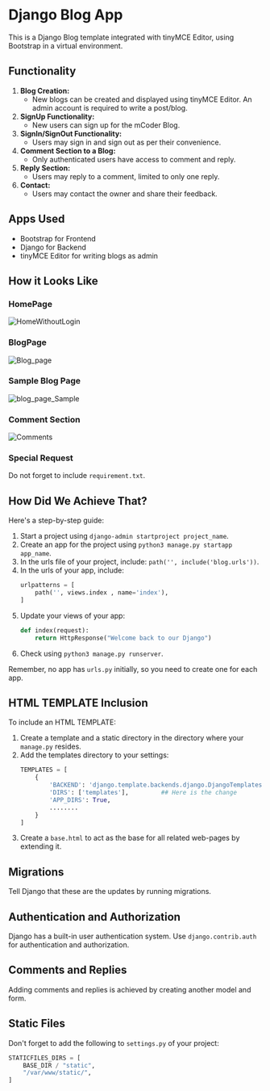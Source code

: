 # Django Blog App

This is a Django Blog template integrated with tinyMCE Editor, using Bootstrap in a virtual environment.

## Functionality
1. **Blog Creation:** 
    - New blogs can be created and displayed using tinyMCE Editor. An admin account is required to write a post/blog.
2. **SignUp Functionality:** 
    - New users can sign up for the mCoder Blog.
3. **SignIn/SignOut Functionality:** 
    - Users may sign in and sign out as per their convenience.
4. **Comment Section to a Blog:** 
    - Only authenticated users have access to comment and reply.
5. **Reply Section:** 
    - Users may reply to a comment, limited to only one reply.
6. **Contact:** 
    - Users may contact the owner and share their feedback.

## Apps Used
- Bootstrap for Frontend
- Django for Backend
- tinyMCE Editor for writing blogs as admin

## How it Looks Like

### HomePage
![HomeWithoutLogin](https://github.com/ananty1/mCoder_blog/assets/105732693/d3f5bd2f-56ae-452d-aa31-5d5d7c227300)

### BlogPage
![Blog_page](https://github.com/ananty1/mCoder_blog/assets/105732693/e410c425-22ca-42c0-a015-84817bfd5e9e)

### Sample Blog Page
![blog_page_Sample](https://github.com/ananty1/mCoder_blog/assets/105732693/2d1f926f-7753-4bef-8148-2eaad7db9a93)

### Comment Section
![Comments](https://github.com/ananty1/mCoder_blog/assets/105732693/55ff205e-12ac-408e-8cce-1e8280657c29)

### Special Request
Do not forget to include `requirement.txt`.

## How Did We Achieve That?

Here's a step-by-step guide:

1. Start a project using `django-admin startproject project_name`.
2. Create an app for the project using `python3 manage.py startapp app_name`.
3. In the urls file of your project, include: `path('', include('blog.urls'))`.
4. In the urls of your app, include: 
    ```python
    urlpatterns = [
        path('', views.index , name='index'),
    ]
    ```
5. Update your views of your app:
    ```python
    def index(request):
        return HttpResponse("Welcome back to our Django")
    ```
6. Check using `python3 manage.py runserver`.

Remember, no app has `urls.py` initially, so you need to create one for each app.

## HTML TEMPLATE Inclusion

To include an HTML TEMPLATE:
1. Create a template and a static directory in the directory where your `manage.py` resides.
2. Add the templates directory to your settings:
    ```python
    TEMPLATES = [
        {
            'BACKEND': 'django.template.backends.django.DjangoTemplates',
            'DIRS': ['templates'],         ## Here is the change
            'APP_DIRS': True,
            ........
        }
    ]
    ```
3. Create a `base.html` to act as the base for all related web-pages by extending it.

## Migrations

Tell Django that these are the updates by running migrations.

## Authentication and Authorization

Django has a built-in user authentication system. Use `django.contrib.auth` for authentication and authorization.

## Comments and Replies

Adding comments and replies is achieved by creating another model and form.

## Static Files

Don't forget to add the following to `settings.py` of your project:
```python
STATICFILES_DIRS = [
    BASE_DIR / "static",
    "/var/www/static/",
]
